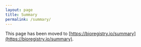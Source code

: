 ```yaml
---
layout: page
title: Summary
permalink: /summary/
---
```

This page has been moved to [https://bioregistry.io/summary](https://bioregistry.io/summary).
